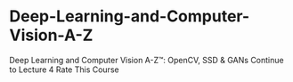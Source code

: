 # Deep-Learning-and-Computer-Vision-A-Z
Deep Learning and Computer Vision A-Z™: OpenCV, SSD &amp; GANs Continue to Lecture 4 Rate This Course
